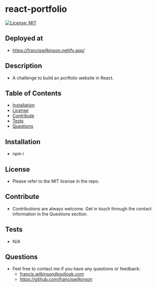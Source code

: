 # react-portfolio

 [![License: MIT](https://img.shields.io/badge/License-MIT-yellow.svg)](https://opensource.org/licenses/MIT)

## Deployed at 
- https://franciswilkinson.netlify.app/

 ## Description
  - A challenge to build an portfolio website in React.

  ## Table of Contents
  - [Installation](#installation)
  - [License](#license)
  - [Contribute](#contribute)
  - [Tests](#tests)
  - [Questions](#questions)

  ## Installation
  - npm i

  ## License
  - Please refer to the MIT license in the repo.

  ## Contribute
  - Contributions are always welcome. Get in touch through the contact information in the Questions section.

  ## Tests
  - N/A

  ## Questions
  - Feel free to contact me if you have any questions or feedback: 
    - francis.wilkinson@outlook.com
    - https://github.com/franciswilkinson
